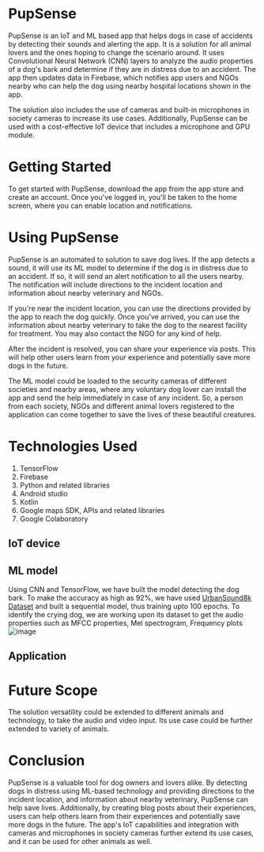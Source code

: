 # PupSense
PupSense is an IoT and ML based app that helps dogs in case of accidents by detecting their sounds and alerting the app.
It is a solution for all animal lovers and the ones hoping to change the scenario around.
It uses Convolutional Neural Network (CNN) layers to analyze the audio properties of a dog's bark and determine if they are in distress due to an accident. The app then updates data in Firebase, which notifies app users and NGOs nearby who can help the dog using nearby hospital locations shown in the app.

The solution also includes the use of cameras and built-in microphones in society cameras to increase its use cases. Additionally, PupSense can be used with a cost-effective IoT device that includes a microphone and GPU module.

# Getting Started
To get started with PupSense, download the app from the app store and create an account. Once you've logged in, you'll be taken to the home screen, where you can enable location and notifications.

# Using PupSense
PupSense is an automated to solution to save dog lives. If the app detects a sound, it will use its ML model to determine if the dog is in distress due to an accident. If so, it will send an alert notification to all the users nearby. The notification will include directions to the incident location and information about nearby veterinary and NGOs.

If you're near the incident location, you can use the directions provided by the app to reach the dog quickly. Once you've arrived, you can use the information about nearby veterinary to take the dog to the nearest facility for treatment. You may also contact the NGO for any kind of help.

After the incident is resolved, you can share your experience via posts. This will help other users learn from your experience and potentially save more dogs in the future.


The ML model could be loaded to the security cameras of different societies and nearby areas, where any voluntary dog lover can install the app and send the help immediately in case of any incident. So, a person from each society, NGOs and different animal lovers registered to the application can come together to save the lives of these beautiful creatures.

# Technologies Used
1. TensorFlow
2. Firebase
3. Python and related libraries
4. Android studio
5. Kotlin
6. Google maps SDK, APIs and related libraries
7. Google Colaboratory

## IoT device


## ML model
Using CNN and TensorFlow, we have built the model detecting the dog bark. To make the accuracy as high as 92%, we have used [UrbanSound8k Dataset](https://urbansounddataset.weebly.com/urbansound8k.html) and built a sequential model, thus training upto 100 epochs.
To identify the crying dog, we are working upon its dataset to get the audio properties such as MFCC properties, Mel spectrogram, Frequency plots
![image](https://user-images.githubusercontent.com/90051748/229173239-0112f75e-37d6-4aef-a2c9-806d531db007.png)



## Application

# Future Scope
The solution versatility could be extended to different animals and technology, to take the audio and video input. Its use case could be further extended to variety of animals. 

# Conclusion
PupSense is a valuable tool for dog owners and lovers alike. By detecting dogs in distress using ML-based technology and providing directions to the incident location, and information about nearby veterinary, PupSense can help save lives. Additionally, by creating blog posts about their experiences, users can help others learn from their experiences and potentially save more dogs in the future. The app's IoT capabilities and integration with cameras and microphones in society cameras further extend its use cases, and it can be used for other animals as well.
